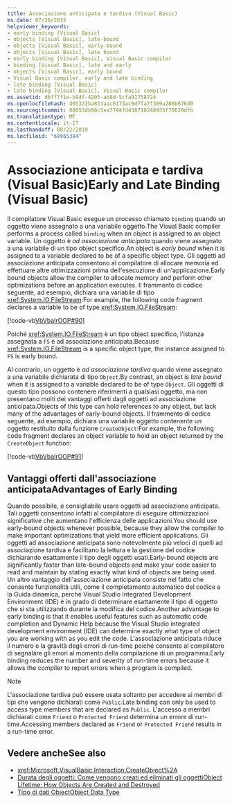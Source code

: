 ```yaml
---
title: Associazione anticipata e tardiva (Visual Basic)
ms.date: 07/20/2015
helpviewer_keywords:
- early binding [Visual Basic]
- objects [Visual Basic], late-bound
- objects [Visual Basic], early-bound
- objects [Visual Basic], late bound
- early binding [Visual Basic], Visual Basic compiler
- binding [Visual Basic], late and early
- objects [Visual Basic], early bound
- Visual Basic compiler, early and late binding
- late binding [Visual Basic]
- late binding [Visual Basic], Visual Basic compiler
ms.assetid: d6ff7f1e-b94f-4205-ab8d-5cfa91758724
ms.openlocfilehash: d05322ba831aac6173ac9d7fa7f369a208b676d0
ms.sourcegitcommit: 68653db98c5ea7744fd438710248935f70020dfb
ms.translationtype: MT
ms.contentlocale: it-IT
ms.lasthandoff: 08/22/2019
ms.locfileid: "69965384"
---
```

# <a name="early-and-late-binding-visual-basic"></a><span data-ttu-id="ecfbe-102">Associazione anticipata e tardiva (Visual Basic)</span><span class="sxs-lookup"><span data-stu-id="ecfbe-102">Early and Late Binding (Visual Basic)</span></span>
<span data-ttu-id="ecfbe-103">Il compilatore Visual Basic esegue un processo chiamato `binding` quando un oggetto viene assegnato a una variabile oggetto.</span><span class="sxs-lookup"><span data-stu-id="ecfbe-103">The Visual Basic compiler performs a process called `binding` when an object is assigned to an object variable.</span></span> <span data-ttu-id="ecfbe-104">Un oggetto è *ad associazione anticipata* quando viene assegnato a una variabile di un tipo object specifico.</span><span class="sxs-lookup"><span data-stu-id="ecfbe-104">An object is *early bound* when it is assigned to a variable declared to be of a specific object type.</span></span> <span data-ttu-id="ecfbe-105">Gli oggetti ad associazione anticipata consentono al compilatore di allocare memoria ed effettuare altre ottimizzazioni prima dell'esecuzione di un'applicazione.</span><span class="sxs-lookup"><span data-stu-id="ecfbe-105">Early bound objects allow the compiler to allocate memory and perform other optimizations before an application executes.</span></span> <span data-ttu-id="ecfbe-106">Il frammento di codice seguente, ad esempio, dichiara una variabile di tipo <xref:System.IO.FileStream>:</span><span class="sxs-lookup"><span data-stu-id="ecfbe-106">For example, the following code fragment declares a variable to be of type <xref:System.IO.FileStream>:</span></span>  
  
 [!code-vb[VbVbalrOOP#90](~/samples/snippets/visualbasic/VS_Snippets_VBCSharp/VbVbalrOOP/VB/OOP.vb#90)]  
  
 <span data-ttu-id="ecfbe-107">Poiché <xref:System.IO.FileStream> è un tipo object specifico, l'istanza assegnata a `FS` è ad associazione anticipata.</span><span class="sxs-lookup"><span data-stu-id="ecfbe-107">Because <xref:System.IO.FileStream> is a specific object type, the instance assigned to `FS` is early bound.</span></span>  
  
 <span data-ttu-id="ecfbe-108">Al contrario, un oggetto è *ad associazione tardiva* quando viene assegnato a una variabile dichiarata di tipo `Object`.</span><span class="sxs-lookup"><span data-stu-id="ecfbe-108">By contrast, an object is *late bound* when it is assigned to a variable declared to be of type `Object`.</span></span> <span data-ttu-id="ecfbe-109">Gli oggetti di questo tipo possono contenere riferimenti a qualsiasi oggetto, ma non presentano molti dei vantaggi offerti dagli oggetti ad associazione anticipata.</span><span class="sxs-lookup"><span data-stu-id="ecfbe-109">Objects of this type can hold references to any object, but lack many of the advantages of early-bound objects.</span></span> <span data-ttu-id="ecfbe-110">Il frammento di codice seguente, ad esempio, dichiara una variabile oggetto contenente un oggetto restituito dalla funzione `CreateObject`:</span><span class="sxs-lookup"><span data-stu-id="ecfbe-110">For example, the following code fragment declares an object variable to hold an object returned by the `CreateObject` function:</span></span>  
  
 [!code-vb[VbVbalrOOP#91](~/samples/snippets/visualbasic/VS_Snippets_VBCSharp/VbVbalrOOP/VB/LateBinding.vb#91)]  
  
## <a name="advantages-of-early-binding"></a><span data-ttu-id="ecfbe-111">Vantaggi offerti dall'associazione anticipata</span><span class="sxs-lookup"><span data-stu-id="ecfbe-111">Advantages of Early Binding</span></span>  
 <span data-ttu-id="ecfbe-112">Quando possibile, è consigliabile usare oggetti ad associazione anticipata. Tali oggetti consentono infatti al compilatore di eseguire ottimizzazioni significative che aumentano l'efficienza delle applicazioni.</span><span class="sxs-lookup"><span data-stu-id="ecfbe-112">You should use early-bound objects whenever possible, because they allow the compiler to make important optimizations that yield more efficient applications.</span></span> <span data-ttu-id="ecfbe-113">Gli oggetti ad associazione anticipata sono notevolmente più veloci di quelli ad associazione tardiva e facilitano la lettura e la gestione del codice dichiarando esattamente il tipo degli oggetti usati.</span><span class="sxs-lookup"><span data-stu-id="ecfbe-113">Early-bound objects are significantly faster than late-bound objects and make your code easier to read and maintain by stating exactly what kind of objects are being used.</span></span> <span data-ttu-id="ecfbe-114">Un altro vantaggio dell'associazione anticipata consiste nel fatto che consente funzionalità utili, come il completamento automatico del codice e la Guida dinamica, perché Visual Studio Integrated Development Environment (IDE) è in grado di determinare esattamente il tipo di oggetto che si sta utilizzando durante la modifica del codice.</span><span class="sxs-lookup"><span data-stu-id="ecfbe-114">Another advantage to early binding is that it enables useful features such as automatic code completion and Dynamic Help because the Visual Studio integrated development environment (IDE) can determine exactly what type of object you are working with as you edit the code.</span></span> <span data-ttu-id="ecfbe-115">L'associazione anticipata riduce il numero e la gravità degli errori di run-time poiché consente al compilatore di segnalare gli errori al momento della compilazione di un programma.</span><span class="sxs-lookup"><span data-stu-id="ecfbe-115">Early binding reduces the number and severity of run-time errors because it allows the compiler to report errors when a program is compiled.</span></span>  
  
> [!NOTE]
> <span data-ttu-id="ecfbe-116">L'associazione tardiva può essere usata soltanto per accedere ai membri di tipi che vengono dichiarati come `Public`.</span><span class="sxs-lookup"><span data-stu-id="ecfbe-116">Late binding can only be used to access type members that are declared as `Public`.</span></span> <span data-ttu-id="ecfbe-117">L'accesso a membri dichiarati come `Friend` o `Protected Friend` determina un errore di run-time.</span><span class="sxs-lookup"><span data-stu-id="ecfbe-117">Accessing members declared as `Friend` or `Protected Friend` results in a run-time error.</span></span>  
  
## <a name="see-also"></a><span data-ttu-id="ecfbe-118">Vedere anche</span><span class="sxs-lookup"><span data-stu-id="ecfbe-118">See also</span></span>

- <xref:Microsoft.VisualBasic.Interaction.CreateObject%2A>
- [<span data-ttu-id="ecfbe-119">Durata degli oggetti: Come vengono creati ed eliminati gli oggetti</span><span class="sxs-lookup"><span data-stu-id="ecfbe-119">Object Lifetime: How Objects Are Created and Destroyed</span></span>](../../../../visual-basic/programming-guide/language-features/objects-and-classes/object-lifetime-how-objects-are-created-and-destroyed.md)
- [<span data-ttu-id="ecfbe-120">Tipo di dati Object</span><span class="sxs-lookup"><span data-stu-id="ecfbe-120">Object Data Type</span></span>](../../../../visual-basic/language-reference/data-types/object-data-type.md)
